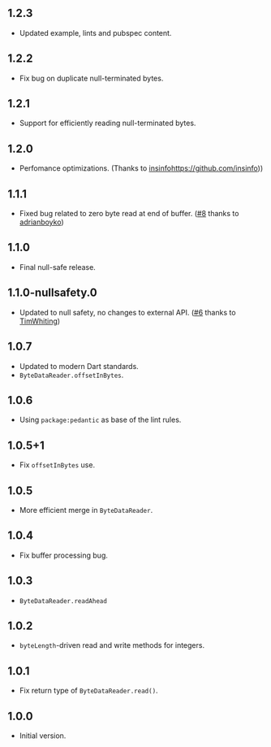 ## 1.2.3

- Updated example, lints and pubspec content.

## 1.2.2

- Fix bug on duplicate null-terminated bytes.

## 1.2.1

- Support for efficiently reading null-terminated bytes.

## 1.2.0

- Perfomance optimizations. (Thanks to [insinfo]()https://github.com/insinfo))

## 1.1.1

- Fixed bug related to zero byte read at end of buffer.
  ([#8](https://github.com/isoos/buffer/pull/8) thanks to [adrianboyko](https://github.com/adrianboyko))

## 1.1.0

- Final null-safe release.

## 1.1.0-nullsafety.0

- Updated to null safety, no changes to external API.
  ([#6](https://github.com/isoos/buffer/pull/6) thanks to [TimWhiting](https://github.com/TimWhiting))

## 1.0.7

- Updated to modern Dart standards.
- `ByteDataReader.offsetInBytes`.

## 1.0.6

- Using `package:pedantic` as base of the lint rules.

## 1.0.5+1

- Fix `offsetInBytes` use.

## 1.0.5

- More efficient merge in `ByteDataReader`.

## 1.0.4

- Fix buffer processing bug.

## 1.0.3

- `ByteDataReader.readAhead`

## 1.0.2

- `byteLength`-driven read and write methods for integers.

## 1.0.1

- Fix return type of `ByteDataReader.read()`.

## 1.0.0

- Initial version.
